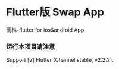 # Flutter版 Swap App

雨林-flutter for ios&android App

### 运行本项目请注意
Support [√] Flutter (Channel stable, v2.2.2). 